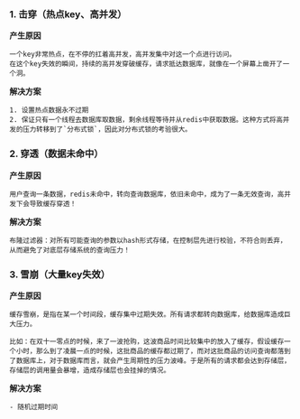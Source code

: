 ### 1. 击穿（热点key、高并发）

**产生原因**

```shell
一个key非常热点，在不停的扛着高并发，高并发集中对这一个点进行访问。
在这个key失效的瞬间，持续的高并发穿破缓存，请求抵达数据库，就像在一个屏幕上凿开了一个洞。
```

**解决方案**

```shell
1. 设置热点数据永不过期
2. 保证只有一个线程去数据库取数据，剩余线程等待并从redis中获取数据。这种方式将高并发的压力转移到了`分布式锁`，因此对分布式锁的考验很大。
```



### 2. 穿透（数据未命中）

**产生原因**

```shell
用户查询一条数据，redis未命中，转向查询数据库，依旧未命中，成为了一条无效查询，高并发下会导致缓存穿透！
```

**解决方案**

```shell
布隆过滤器：对所有可能查询的参数以hash形式存储，在控制层先进行校验，不符合则丢弃，从而避免了对底层存储系统的查询压力！
```



### 3. 雪崩（大量key失效）

 **产生原因**

```shell
缓存雪崩，是指在某一个时间段，缓存集中过期失效。所有请求都转向数据库，给数据库造成巨大压力。

比如：在双十一零点的时候，来了一波抢购，这波商品时间比较集中的放入了缓存，假设缓存一个小时，那么到了凌晨一点的时候，这批商品的缓存都过期了，而对这批商品的访问查询都落到了数据库上，对于数据库而言，就会产生周期性的压力波峰。于是所有的请求都会达到存储层，存储层的调用量会暴增，造成存储层也会挂掉的情况。
```

**解决方案**

```shell
- 随机过期时间
```

